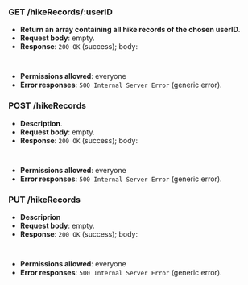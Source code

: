 ### GET /hikeRecords/:userID

- **Return an array containing all hike records of the chosen userID**.
- **Request body**: empty.
- **Response**: `200 OK` (success); body: 
```
    
```

- **Permissions allowed**: everyone
- **Error responses**: `500 Internal Server Error` (generic error).

### POST /hikeRecords

- **Description**.
- **Request body**: empty.
- **Response**: `200 OK` (success); body: 
```
    
```

- **Permissions allowed**: everyone
- **Error responses**: `500 Internal Server Error` (generic error).

### PUT /hikeRecords

- **Descriprion**
- **Request body**: empty.
- **Response**: `200 OK` (success); body: 
```
    
```

- **Permissions allowed**: everyone
- **Error responses**: `500 Internal Server Error` (generic error).
